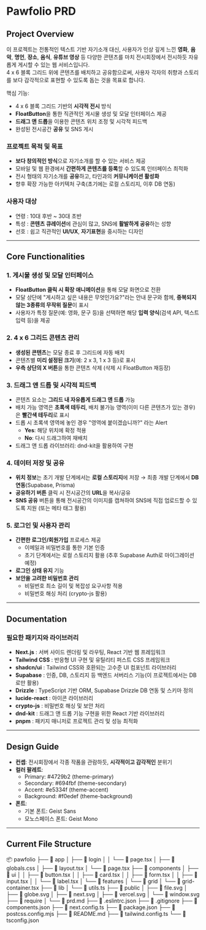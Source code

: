 # Pawfolio PRD

## Project Overview

이 프로젝트는 전통적인 텍스트 기반 자기소개 대신, 사용자가 인상 깊게 느낀 **영화**, **음악**, **명언**, **장소**, **음식**, **유튜브 영상** 등 다양한 콘텐츠를 마치 전시회장에서 전시하듯 자유롭게 게시할 수 있는 웹 서비스입니다.  
4 x 6 블록 그리드 위에 콘텐츠를 배치하고 공유함으로써, 사용자 각자의 취향과 스토리를 보다 감각적으로 표현할 수 있도록 돕는 것을 목표로 합니다.

핵심 기능:

- 4 x 6 블록 그리드 기반의 **시각적 전시** 방식
- **FloatButton**을 통한 직관적인 게시물 생성 및 모달 인터페이스 제공
- **드래그 앤 드롭**을 이용한 콘텐츠 위치 조정 및 시각적 피드백
- 완성된 전시공간 **공유** 및 SNS 게시

### 프로젝트 목적 및 목표

- **보다 창의적인 방식**으로 자기소개를 할 수 있는 서비스 제공
- 모바일 및 웹 환경에서 **간편하게 콘텐츠를 등록**할 수 있도록 인터페이스 최적화
- 전시 형태의 자기소개를 **공유**하고, 타인과의 **커뮤니케이션 활성화**
- 향후 확장 가능한 아키텍처 구축(초기에는 로컬 스토리지, 이후 DB 연동)

### 사용자 대상

- 연령 : 10대 후반 ~ 30대 초반
- 특성 : **콘텐츠 큐레이션**에 관심이 많고, SNS에 **활발하게 공유**하는 성향
- 선호 : 쉽고 직관적인 **UI/UX**, **자기표현**을 중시하는 디자인

---

## Core Functionalities

### 1. 게시물 생성 및 모달 인터페이스

- **FloatButton 클릭 시 확장 애니메이션**을 통해 모달 화면으로 전환
- 모달 상단에 "게시하고 싶은 내용은 무엇인가요?"라는 안내 문구와 함께, **중복되지 않는 3종류의 무작위 질문**이 표시
- 사용자가 특정 질문(예: 영화, 문구 등)을 선택하면 해당 **입력 양식**(검색 API, 텍스트 입력 등)을 제공

### 2. 4 x 6 그리드 콘텐츠 관리

- **생성된 콘텐츠**는 모달 종료 후 그리드에 자동 배치
- 콘텐츠별 **미리 설정된 크기**(예: 2 x 3, 1 x 3 등)로 표시
- **우측 상단의 X 버튼**을 통한 콘텐츠 삭제 (삭제 시 FloatButton 재등장)

### 3. 드래그 앤 드롭 및 시각적 피드백

- 콘텐츠 요소는 **그리드 내 자유롭게 드래그 앤 드롭** 가능
- 배치 가능 영역은 **초록색 테두리**, 배치 불가능 영역(이미 다른 콘텐츠가 있는 경우)은 **빨간색 테두리**로 표시
- 드롭 시 초록색 영역에 놓인 경우 "영역에 붙이겠습니까?" 라는 Alert
  - **Yes**: 해당 위치에 확정 적용
  - **No**: 다시 드래그하여 재배치
- 드래그 앤 드롭 라이브러리: dnd-kit을 활용하여 구현

### 4. 데이터 저장 및 공유

- **위치 정보**는 초기 개발 단계에서는 **로컬 스토리지**에 저장 → 최종 개발 단계에서 **DB 연동**(Supabase, Prisma)
- **공유하기 버튼** 클릭 시 전시공간의 **URL**을 복사/공유
- **SNS 공유** 버튼을 통해 전시공간의 이미지를 캡쳐하여 SNS에 직접 업로드할 수 있도록 지원 (또는 메타 태그 활용)

### 5. 로그인 및 사용자 관리

- **간편한 로그인/회원가입** 프로세스 제공
  - 이메일과 비밀번호를 통한 기본 인증
  - 초기 단계에서는 로컬 스토리지 활용 (추후 Supabase Auth로 마이그레이션 예정)
- **로그인 상태 유지** 기능
- **보안을 고려한 비밀번호 관리**
  - 비밀번호 최소 길이 및 복잡성 요구사항 적용
  - 비밀번호 해싱 처리 (crypto-js 활용)

---

## Documentation

### 필요한 패키지와 라이브러리

- **Next.js** : 서버 사이드 렌더링 및 라우팅, React 기반 웹 프레임워크
- **Tailwind CSS** : 반응형 UI 구현 및 유틸리티 퍼스트 CSS 프레임워크
- **shadcn/ui** : Tailwind CSS와 호환되는 고수준 UI 컴포넌트 라이브러리
- **Supabase** : 인증, DB, 스토리지 등 백엔드 서버리스 기능(이 프로젝트에서는 DB로만 활용)
- **Drizzle** : TypeScript 기반 ORM, Supabase Drizzle DB 연동 및 스키마 정의
- **lucide-react** : 아이콘 라이브러리
- **crypto-js** : 비밀번호 해싱 및 보안 처리
- **dnd-kit** : 드래그 앤 드롭 기능 구현을 위한 React 기반 라이브러리
- **pnpm** : 패키지 매니저로 프로젝트 관리 및 성능 최적화

---

## Design Guide

- **컨셉**: 전시회장에서 각종 작품을 관람하듯, **시각적이고 감각적인** 분위기
- **컬러 팔레트**:
  - Primary: #4729b2 (theme-primary)
  - Secondary: #694fbf (theme-secondary)
  - Accent: #e5334f (theme-accent)
  - Background: #f0edef (theme-background)
- **폰트**:
  - 기본 폰트: Geist Sans
  - 모노스페이스 폰트: Geist Mono

---

## Current File Structure

📦 pawfolio
├── 📂 app
│ ├── 📂 login
│ │ └── 📄 page.tsx
│ ├── 📄 globals.css
│ ├── 📄 layout.tsx
│ └── 📄 page.tsx
├── 📂 components
│ ├── 📂 ui
│ │ ├── 📄 button.tsx
│ │ ├── 📄 card.tsx
│ │ ├── 📄 form.tsx
│ │ ├── 📄 input.tsx
│ │ └── 📄 label.tsx
│ └── 📂 features
│ └── 📂 grid
│ └── 📄 grid-container.tsx
├── 📂 lib
│ └── 📄 utils.ts
├── 📂 public
│ ├── 📄 file.svg
│ ├── 📄 globe.svg
│ ├── 📄 next.svg
│ ├── 📄 vercel.svg
│ └── 📄 window.svg
├── 📂 require
│ └── 📄 prd.md
├── 📄 .eslintrc.json
├── 📄 .gitignore
├── 📄 components.json
├── 📄 next.config.ts
├── 📄 package.json
├── 📄 postcss.config.mjs
├── 📄 README.md
├── 📄 tailwind.config.ts
└── 📄 tsconfig.json
